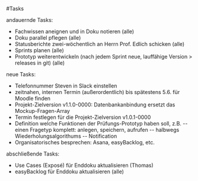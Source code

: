 #Tasks

andauernde Tasks:
- Fachwissen aneignen und in Doku notieren (alle)
- Doku parallel pflegen (alle)
- Statusberichte zwei-wöchentlich an Herrn Prof. Edlich schicken (alle)
- Sprints planen (alle)
- Prototyp weiterentwickeln (nach jedem Sprint neue, lauffähige Version > releases in git) (alle)

neue Tasks:
- Telefonnummer Steven in Slack einstellen
- zeitnahen, internen Termin (außerordentlich) bis spätestens 5.6. für Moodle finden
- Projekt-Zielversion v1.1.0-0000: Datenbankanbindung ersetzt das Mockup-Fragen-Array
- Termin festlegen für die Projekt-Zielversion v1.0.1-0000
- Definition welche Funktionen der Prüfungs-Prototyp haben soll, z.B.
-- einen Fragetyp komplett: anlegen, speichern, aufrufen
-- halbwegs Wiederholungsalgorithums
-- Notification
- Organisatorisches besprechen: Asana, easyBacklog, etc.

abschließende Tasks:
- Use Cases (Exposé) für Enddoku aktualisieren (Thomas)
- easyBacklog für Enddoku aktualisieren (alle)
